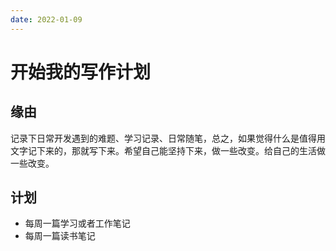 ```yaml
---
date: 2022-01-09
---
```


# 开始我的写作计划

## 缘由

记录下日常开发遇到的难题、学习记录、日常随笔，总之，如果觉得什么是值得用文字记下来的，那就写下来。希望自己能坚持下来，做一些改变。给自己的生活做一些改变。

## 计划

- 每周一篇学习或者工作笔记
- 每周一篇读书笔记